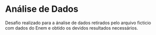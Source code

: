 # Análise de Dados

Desafio realizado para a ánalise de dados retirados pelo arquivo ficticio com dados do Enem e obtido os devidos resultados necessários.
